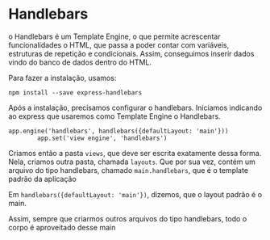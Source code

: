 # Handlebars
o Handlebars é um Template Engine, o que permite acrescentar funcionalidades o HTML, que passa a poder contar com variáveis, estruturas de repetição e condicionais. Assim, conseguimos inserir dados vindo do banco de dados dentro do HTML. 

Para fazer a instalação, usamos: 
```
npm install --save express-handlebars
```

Após a instalação, precisamos configurar o handlebars. Iniciamos indicando ao express que usaremos como Template Engine o Handlebars. 
```
app.engine('handlebars', handlebars({defaultLayout: 'main'}))
        app.set('view engine', 'handlebars')
```

Criamos então a pasta `views`, que deve ser escrita exatamente dessa forma. Nela, criamos outra pasta, chamada `layouts`. Que por sua vez, contém um arquivo do tipo handlebars, chamado `main.handlebars`, que é o template padrão da aplicação

Em `handlebars({defaultLayout: 'main'})`, dizemos, que o layout padrão é o main. 

Assim, sempre que criarmos outros arquivos do tipo handlebars, todo o corpo é aproveitado desse main